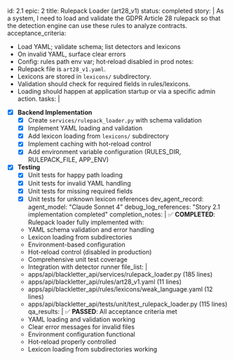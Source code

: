 id: 2.1
epic: 2
title: Rulepack Loader (art28_v1)
status: completed
story: |
  As a system, I need to load and validate the GDPR Article 28 rulepack so that the detection engine can use these rules to analyze contracts.
acceptance_criteria:
  - Load YAML; validate schema; list detectors and lexicons
  - On invalid YAML, surface clear errors
  - Config: rules path env var; hot‑reload disabled in prod
notes:
  - Rulepack file is `art28_v1.yaml`.
  - Lexicons are stored in `lexicons/` subdirectory.
  - Validation should check for required fields in rules/lexicons.
  - Loading should happen at application startup or via a specific admin action.
tasks: |
  - [x] **Backend Implementation**
    - [x] Create `services/rulepack_loader.py` with schema validation
    - [x] Implement YAML loading and validation
    - [x] Add lexicon loading from `lexicons/` subdirectory
    - [x] Implement caching with hot-reload control
    - [x] Add environment variable configuration (RULES_DIR, RULEPACK_FILE, APP_ENV)
  - [x] **Testing**
    - [x] Unit tests for happy path loading
    - [x] Unit tests for invalid YAML handling
    - [x] Unit tests for missing required fields
    - [x] Unit tests for unknown lexicon references
dev_agent_record:
  agent_model: "Claude Sonnet 4"
  debug_log_references: "Story 2.1 implementation completed"
  completion_notes: |
    ✅ **COMPLETED**: Rulepack loader fully implemented with:
    - YAML schema validation and error handling
    - Lexicon loading from subdirectories
    - Environment-based configuration
    - Hot-reload control (disabled in production)
    - Comprehensive unit test coverage
    - Integration with detector runner
  file_list: |
    - apps/api/blackletter_api/services/rulepack_loader.py (185 lines)
    - apps/api/blackletter_api/rules/art28_v1.yaml (11 lines)
    - apps/api/blackletter_api/rules/lexicons/weak_language.yaml (12 lines)
    - apps/api/blackletter_api/tests/unit/test_rulepack_loader.py (115 lines)
  qa_results: |
    ✅ **PASSED**: All acceptance criteria met
    - YAML loading and validation working
    - Clear error messages for invalid files
    - Environment configuration functional
    - Hot-reload properly controlled
    - Lexicon loading from subdirectories working
